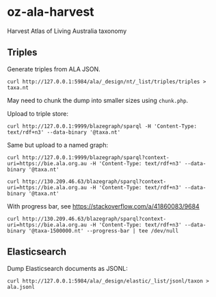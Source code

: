 # oz-ala-harvest
Harvest Atlas of Living Australia taxonomy

## Triples

Generate triples from ALA JSON.

```
curl http://127.0.0.1:5984/ala/_design/nt/_list/triples/triples > taxa.nt
```

May need to chunk the dump into smaller sizes using ```chunk.php```.

Upload to triple store:

```
curl http://127.0.0.1:9999/blazegraph/sparql -H 'Content-Type: text/rdf+n3' --data-binary '@taxa.nt'

```

Same but upload to a named graph:

```
curl http://127.0.0.1:9999/blazegraph/sparql?context-uri=https://bie.ala.org.au -H 'Content-Type: text/rdf+n3' --data-binary '@taxa.nt'
```

```
curl http://130.209.46.63/blazegraph/sparql?context-uri=https://bie.ala.org.au -H 'Content-Type: text/rdf+n3' --data-binary '@taxa.nt'
```

With progress bar, see https://stackoverflow.com/a/41860083/9684
```
curl http://130.209.46.63/blazegraph/sparql?context-uri=https://bie.ala.org.au -H 'Content-Type: text/rdf+n3' --data-binary '@taxa-1500000.nt' --progress-bar | tee /dev/null
```

## Elasticsearch

Dump Elasticsearch documents as JSONL:

```
curl http://127.0.0.1:5984/ala/_design/elastic/_list/jsonl/taxon > ala.jsonl
```


